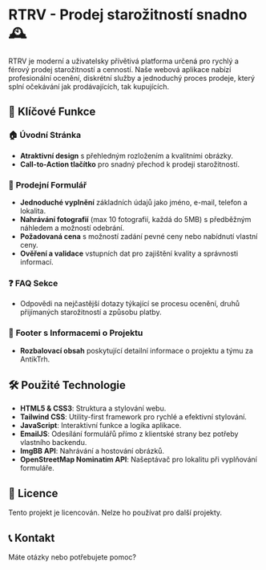# RTRV - Prodej starožitností snadno 🕰️

RTRV je moderní a uživatelsky přívětivá platforma určená pro rychlý a férový prodej starožitností a cenností. Naše webová aplikace nabízí profesionální ocenění, diskrétní služby a jednoduchý proces prodeje, který splní očekávání jak prodávajících, tak kupujících.

## 🚀 Klíčové Funkce

### 🏠 **Úvodní Stránka**
- **Atraktivní design** s přehledným rozložením a kvalitními obrázky.
- **Call-to-Action tlačítko** pro snadný přechod k prodeji starožitností.

### 📝 **Prodejní Formulář**
- **Jednoduché vyplnění** základních údajů jako jméno, e-mail, telefon a lokalita.
- **Nahrávání fotografií** (max 10 fotografií, každá do 5MB) s předběžným náhledem a možností odebrání.
- **Požadovaná cena** s možností zadání pevné ceny nebo nabídnutí vlastní ceny.
- **Ověření a validace** vstupních dat pro zajištění kvality a správnosti informací.

### ❓ **FAQ Sekce**
- Odpovědi na nejčastější dotazy týkající se procesu ocenění, druhů přijímaných starožitností a způsobu platby.

### 📄 **Footer s Informacemi o Projektu**
- **Rozbalovací obsah** poskytující detailní informace o projektu a týmu za AntikTrh.

## 🛠️ Použité Technologie

- **HTML5 & CSS3**: Struktura a stylování webu.
- **Tailwind CSS**: Utility-first framework pro rychlé a efektivní stylování.
- **JavaScript**: Interaktivní funkce a logika aplikace.
- **EmailJS**: Odesílání formulářů přímo z klientské strany bez potřeby vlastního backendu.
- **ImgBB API**: Nahrávání a hostování obrázků.
- **OpenStreetMap Nominatim API**: Našeptávač pro lokalitu při vyplňování formuláře.

## 📄 Licence

Tento projekt je licencován. Nelze ho používat pro další projekty.

## 📞 Kontakt

Máte otázky nebo potřebujete pomoc?
